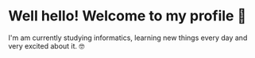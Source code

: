 
# Well hello! Welcome to my profile 🌱 

I'm am currently studying informatics, learning new things every day and very excited about it. 🤓


<!---
damZer0/damZer0 is a ✨ special ✨ repository because its `README.md` (this file) appears on your GitHub profile.
You can click the Preview link to take a look at your changes.
--->
